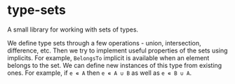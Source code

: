 # type-sets

A small library for working with sets of types.

We define type sets through a few operations - 
union, intersection, difference, etc. Then we try to implement
useful properties of the sets using implicits.
For example, `BelongsTo` implicit is available when an element
belongs to the set. We can define new instances of this type
from existing ones. For example, if `e ∊ A` then `e ∊ A ∪ B` 
as well as `e ∊ B ∪ A`.
